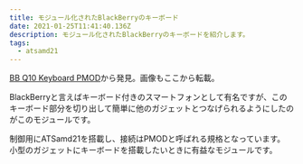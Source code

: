 ```yaml
---
title: モジュール化されたBlackBerryのキーボード
date: 2021-01-25T11:41:40.136Z
description: モジュール化されたBlackBerryのキーボードを紹介します。
tags:
  - atsamd21
---
```

[BB Q10 Keyboard PMOD](https://www.tindie.com/products/arturo182/bb-q10-keyboard-pmod/)から発見。画像もここから転載。

BlackBerryと言えばキーボード付きのスマートフォンとして有名ですが、このキーボード部分を切り出して簡単に他のガジェットとつなげられるようにしたのがこのモジュールです。

制御用にATSamd21を搭載し、接続はPMODと呼ばれる規格となっています。
小型のガジェットにキーボードを搭載したいときに有益なモジュールです。
